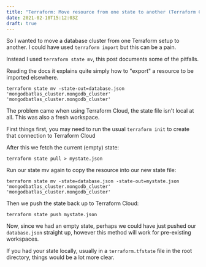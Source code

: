 ```yaml
---
title: "Terraform: Move resource from one state to another (Terraform Cloud)"
date: 2021-02-10T15:12:03Z
draft: true
---
```


So I wanted to move a database cluster from one Terraform setup to another. I could have used `terraform import` but this can be a pain.

Instead I used `terraform state mv`, this post documents some of the pitfalls.

Reading the docs it explains quite simply how to "export" a resource to be imported elsewhere.

```
terraform state mv -state-out=database.json 'mongodbatlas_cluster.mongodb_cluster' 'mongodbatlas_cluster.mongodb_cluster'
```

The problem came when using Terraform Cloud, the state file isn't local at all. This was also a fresh workspace.

First things first, you may need to run the usual `terraform init` to create that connection to Terraform Cloud

After this we fetch the current (empty) state:

```
terraform state pull > mystate.json
```

Run our state mv again to copy the resource into our new state file:
```
terraform state mv -state=database.json -state-out=mystate.json 'mongodbatlas_cluster.mongodb_cluster' 'mongodbatlas_cluster.mongodb_cluster'
```

Then we push the state back up to Terraform Cloud:
```
terraform state push mystate.json
```


Now, since we had an empty state, perhaps we could have just pushed our `database.json` straight up, however this method will work for pre-existing workspaces.

If you had your state locally, usually in a `terraform.tfstate` file in the root directory, things would be a lot more clear.

